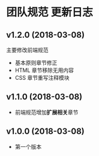# 团队规范 更新日志

## v1.2.0 (2018-03-08)

主要修改前端规范

* 基本原则章节修正
* HTML 章节移除无用内容
* CSS 章节重写注释模块

## v1.1.0 (2018-03-08)

* 前端规范增加**扩展相关**章节

## v1.0.0 (2018-03-08)

* 第一个版本
